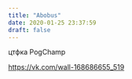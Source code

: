 ```yaml
---
title: "Abobus"
date: 2020-01-25 23:37:59
draft: false
---
```


цтфка PogChamp

https://vk.com/wall-168686655_519
